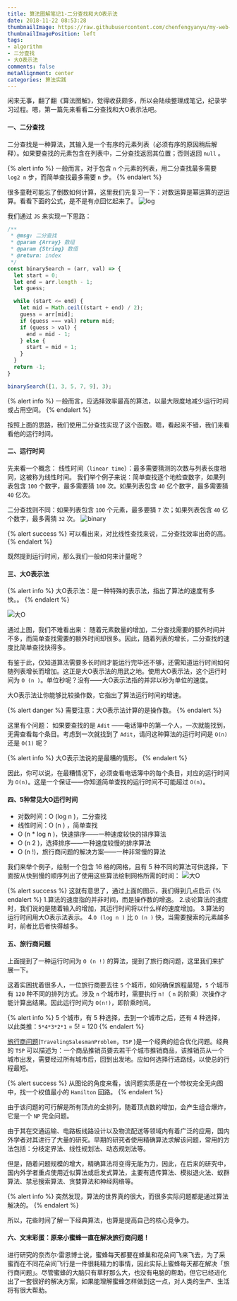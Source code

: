 ```yaml
---
title: 算法图解笔记1-二分查找和大O表示法
date: 2018-11-22 08:53:28
thumbnailImage: https://raw.githubusercontent.com/chenfengyanyu/my-web-accumulation/master/images/algorithm/logo.png
thumbnailImagePosition: left
tags: 
- algorithm
- 二分查找
- 大O表示法
comments: false
metaAlignment: center
categories: 算法实践
---
```

闲来无事，翻了翻《算法图解》，觉得收获颇多，所以会陆续整理成笔记，纪录学习过程。嗯，第一篇先来看看二分查找和大O表示法吧。
<!-- more -->
#### 一、二分查找
二分查找是一种算法，其输入是一个有序的元素列表（必须有序的原因稍后解释）。如果要查找的元素包含在列表中，二分查找返回其位置；否则返回 `null` 。

{% alert info %}
一般而言，对于包含 `n` 个元素的列表，用二分查找最多需要 `log2 n` 步，而简单查找最多需要 `n` 步。
{% endalert %}

很多童鞋可能忘了倒数如何计算，这里我们先复习一下：对数运算是幂运算的逆运算。看看下面的公式，是不是有点回忆起来了。
![log](https://raw.githubusercontent.com/chenfengyanyu/my-web-accumulation/master/images/algorithm/log.png)

我们通过 `JS` 来实现一下思路：
```js
/**
 * @msg: 二分查找
 * @param {Array} 数组
 * @param {String} 数值
 * @return: index
 */
const binarySearch = (arr, val) => {
  let start = 0;
  let end = arr.length - 1;
  let guess;

  while (start <= end) {
    let mid = Math.ceil((start + end) / 2);
    guess = arr[mid];
    if (guess === val) return mid;
    if (guess > val) {
      end = mid - 1;
    } else {
      start = mid + 1;
    }
  }
  return -1;
}

binarySearch([1, 3, 5, 7, 9], 3);
```

{% alert info %}
一般而言，应选择效率最高的算法，以最大限度地减少运行时间或占用空间。
{% endalert %}

按照上面的思路，我们使用二分查找实现了这个函数。嗯，看起来不错，我们来看看他的运行时间。

#### 二、运行时间
先来看一个概念：
线性时间（`linear time`）：最多需要猜测的次数与列表长度相同，这被称为线性时间。
我们举个例子来说：简单查找逐个地检查数字，如果列表包含 `100` 个数字，最多需要猜 `100` 次。如果列表包含 `40` 亿个数字，最多需要猜 `40` 亿次。

二分查找则不同：如果列表包含 `100` 个元素，最多要猜 `7` 次；如果列表包含 `40` 亿个数字，最多需猜 `32` 次。
![binary](https://raw.githubusercontent.com/chenfengyanyu/my-web-accumulation/master/images/algorithm/binary.png)

{% alert success %}
可以看出来，对比线性查找来说，二分查找效率出奇的高。
{% endalert %}

既然提到运行时间，那么我们一般如何来计量呢？

#### 三、大O表示法
{% alert info %}
大O表示法：是一种特殊的表示法，指出了算法的速度有多快。。
{% endalert %}

![大O](https://raw.githubusercontent.com/chenfengyanyu/my-web-accumulation/master/images/algorithm/o.png)

通过上图，我们不难看出来：
随着元素数量的增加，二分查找需要的额外时间并不多，而简单查找需要的额外时间却很多。因此，随着列表的增长，二分查找的速度比简单查找快得多。

有鉴于此，仅知道算法需要多长时间才能运行完毕还不够，还需知道运行时间如何随列表增长而增加。这正是大O表示法的用武之地。使用大O表示法，这个运行时间为 `O (n )`。单位秒呢？没有——大O表示法指的并非以秒为单位的速度。

大O表示法让你能够比较操作数，它指出了算法运行时间的增速。

{% alert danger %}
需要注意：大O表示法计算的是操作数。
{% endalert %}


这里有个问题：
如果要查找的是 `Adit` ——电话簿中的第一个人，一次就能找到，无需查看每个条目。考虑到一次就找到了 `Adit`，请问这种算法的运行时间是 `O(n)` 还是 `O(1)` 呢？

{% alert info %}
大O表示法说的是最糟的情形。
{% endalert %}


因此，你可以说，在最糟情况下，必须查看电话簿中的每个条目，对应的运行时间为 `O(n)`。这是一个保证——你知道简单查找的运行时间不可能超过 `O(n)`。

#### 四、5种常见大O运行时间
- 对数时间：O (log n )，二分查找
- 线性时间：O (n ) ，简单查找
- O (n * log n )，快速排序——一种速度较快的排序算法
- O (n 2 )，选择排序——一种速度较慢的排序算法
- O (n !)，旅行商问题的解决方案——一种非常慢的算法

我们来举个例子，绘制一个包含 16 格的网格，且有 5 种不同的算法可供选择，下面按从快到慢的顺序列出了使用这些算法绘制网格所需的时间：
![大O](https://raw.githubusercontent.com/chenfengyanyu/my-web-accumulation/master/images/algorithm/o1.png)

{% alert success %}
这就有意思了，通过上面的图示，我们得到几点启示
{% endalert %}
1.算法的速度指的并非时间，而是操作数的增速。
2.谈论算法的速度时，我们说的是随着输入的增加，其运行时间将以什么样的速度增加。
3.算法的运行时间用大O表示法表示。
4.`O (log n )` 比 `O (n )` 快，当需要搜索的元素越多时，前者比后者快得越多。

#### 五、旅行商问题
上面提到了一种运行时间为 `O (n !)` 的算法，提到了旅行商问题，这里我们来扩展一下。

这着实困扰着很多人，一位旅行商要去往 `5` 个城市，如何确保旅程最短，`5` 个城市有 `120` 种不同的排列方式。涉及 `n` 个城市时，需要执行 `n!`（ `n` 的阶乘）次操作才能计算出结果。因此运行时间为 `O(n!)`，即阶乘时间。

{% alert info %}
5 个城市，有 5 种选择，去到一个城市之后，还有 4 种选择，以此类推：`5*4*3*2*1` = 5! = 120
{% endalert %}

[旅行商问题](https://baike.baidu.com/item/旅行商问题/7737042?fr=aladdin)(`TravelingSalesmanProblem`，`TSP` )是一个经典的组合优化问题。经典的 `TSP` 可以描述为：一个商品推销员要去若干个城市推销商品，该推销员从一个城市出发，需要经过所有城市后，回到出发地。应如何选择行进路线，以使总的行程最短。

{% alert success %}
从图论的角度来看，该问题实质是在一个带权完全无向图中，找一个权值最小的 `Hamilton` 回路。
{% endalert %}

由于该问题的可行解是所有顶点的全排列，随着顶点数的增加，会产生组合爆炸，它是一个 `NP` 完全问题。


由于其在交通运输、电路板线路设计以及物流配送等领域内有着广泛的应用，国内外学者对其进行了大量的研究。早期的研究者使用精确算法求解该问题，常用的方法包括：分枝定界法、线性规划法、动态规划法等。

但是，随着问题规模的增大，精确算法将变得无能为力，因此，在后来的研究中，国内外学者重点使用近似算法或启发式算法，主要有遗传算法、模拟退火法、蚁群算法、禁忌搜索算法、贪婪算法和神经网络等。

{% alert info %}
突然发现，算法的世界真的很大，而很多实际问题都是通过算法解决的。
{% endalert %}

所以，花些时间了解一下经典算法，也算是提高自己的核心竞争力。

#### 六、文末彩蛋：原来小蜜蜂一直在解决旅行商问题！
进行研究的奈杰尔·雷恩博士说，蜜蜂每天都要在蜂巢和花朵间飞来飞去，为了采蜜而在不同花朵间飞行是一件很耗精力的事情，因此实际上蜜蜂每天都在解决「旅行商问题」。尽管蜜蜂的大脑只有草籽那么大，也没有电脑的帮助，但它已经进化出了一套很好的解决方案，如果能理解蜜蜂怎样做到这一点，对人类的生产、生活将有很大帮助。



